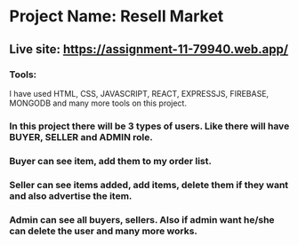 # Project Name: Resell Market

## Live site: https://assignment-11-79940.web.app/

### Tools:

I have used HTML, CSS, JAVASCRIPT, REACT, EXPRESSJS, FIREBASE, MONGODB and many more tools on this project.

### In this project there will be 3 types of users. Like there will have BUYER, SELLER and ADMIN role.

### Buyer can see item, add them to my order list.

### Seller can see items added, add items, delete them if they want and also advertise the item.

### Admin can see all buyers, sellers. Also if admin want he/she can delete the user and many more works.
